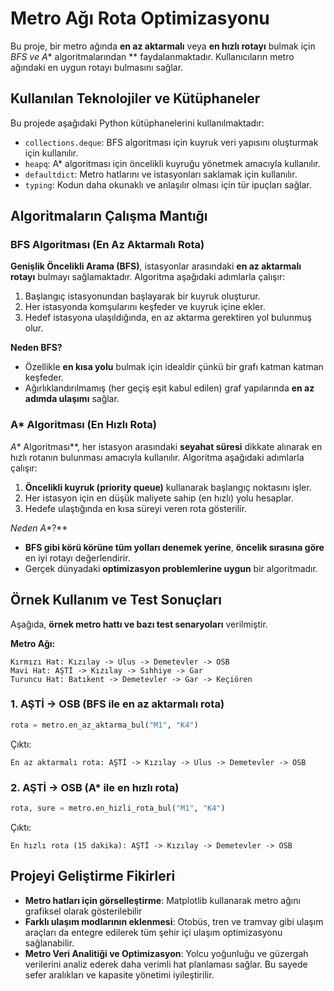 # Metro Ağı Rota Optimizasyonu

Bu proje, bir metro ağında **en az aktarmalı** veya **en hızlı rotayı** bulmak için *BFS  ve A** algoritmalarından *\* faydalanmaktadır. Kullanıcıların metro ağındaki en uygun rotayı bulmasını sağlar.

## Kullanılan Teknolojiler ve Kütüphaneler

Bu projede aşağıdaki Python kütüphanelerini kullanılmaktadır:

- `collections.deque`: BFS algoritması için kuyruk veri yapısını oluşturmak için kullanılır.
- `heapq`: A\* algoritması için öncelikli kuyruğu yönetmek amacıyla kullanılır.
- `defaultdict`: Metro hatlarını ve istasyonları saklamak için kullanılır.
- `typing`: Kodun daha okunaklı ve anlaşılır olması için tür ipuçları sağlar.

## Algoritmaların Çalışma Mantığı

### BFS Algoritması (En Az Aktarmalı Rota)

**Genişlik Öncelikli Arama (BFS)**, istasyonlar arasındaki **en az aktarmalı rotayı** bulmayı sağlamaktadır. Algoritma aşağıdaki adımlarla çalışır:

1. Başlangıç istasyonundan başlayarak bir kuyruk oluşturur.
2. Her istasyonda komşularını keşfeder ve kuyruk içine ekler.
3. Hedef istasyona ulaşıldığında, en az aktarma gerektiren yol bulunmuş olur.

**Neden BFS?**

- Özellikle **en kısa yolu** bulmak için idealdir çünkü bir grafı katman katman keşfeder.
- Ağırlıklandırılmamış (her geçiş eşit kabul edilen) graf yapılarında **en az adımda ulaşımı** sağlar.

### A\* Algoritması (En Hızlı Rota)

*A** Algoritması*\*, her istasyon arasındaki **seyahat süresi** dikkate alınarak en hızlı rotanın bulunması amacıyla kullanılır. Algoritma aşağıdaki adımlarla çalışır:

1. **Öncelikli kuyruk (priority queue)** kullanarak başlangıç noktasını işler.
2. Her istasyon için en düşük maliyete sahip (en hızlı) yolu hesaplar.
3. Hedefe ulaştığında en kısa süreyi veren rota gösterilir.

*Neden A**?*\*

- **BFS gibi körü körüne tüm yolları denemek yerine**, **öncelik sırasına göre** en iyi rotayı değerlendirir.
- Gerçek dünyadaki **optimizasyon problemlerine uygun** bir algoritmadır.

## Örnek Kullanım ve Test Sonuçları

Aşağıda, **örnek metro hattı ve bazı test senaryoları** verilmiştir.

**Metro Ağı:**

```
Kırmızı Hat: Kızılay -> Ulus -> Demetevler -> OSB
Mavi Hat: AŞTİ -> Kızılay -> Sıhhiye -> Gar
Turuncu Hat: Batıkent -> Demetevler -> Gar -> Keçiören
```

### 1. AŞTİ -> OSB (BFS ile en az aktarmalı rota)

```python
rota = metro.en_az_aktarma_bul("M1", "K4")
```

Çıktı:

```
En az aktarmalı rota: AŞTİ -> Kızılay -> Ulus -> Demetevler -> OSB
```

### 2. AŞTİ -> OSB (A\* ile en hızlı rota)

```python
rota, sure = metro.en_hizli_rota_bul("M1", "K4")
```

Çıktı:

```
En hızlı rota (15 dakika): AŞTİ -> Kızılay -> Demetevler -> OSB
```

## Projeyi Geliştirme Fikirleri

- **Metro hatları için görselleştirme**: Matplotlib kullanarak metro ağını grafiksel olarak gösterilebilir
- **Farklı ulaşım modlarının eklenmesi**: Otobüs, tren ve tramvay gibi ulaşım araçları da entegre edilerek tüm şehir içi ulaşım optimizasyonu sağlanabilir.
- **Metro Veri Analitiği ve Optimizasyon**: Yolcu yoğunluğu ve güzergah verilerini analiz ederek daha verimli hat planlaması sağlar. Bu sayede sefer aralıkları ve kapasite yönetimi iyileştirilir.
